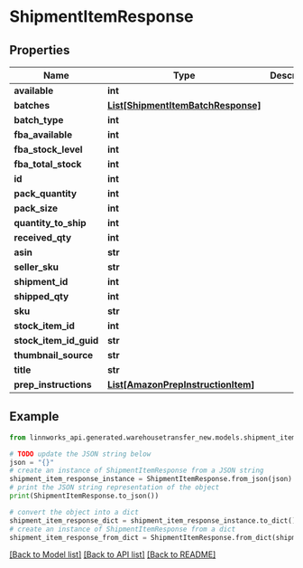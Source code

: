 # ShipmentItemResponse


## Properties

Name | Type | Description | Notes
------------ | ------------- | ------------- | -------------
**available** | **int** |  | [optional] 
**batches** | [**List[ShipmentItemBatchResponse]**](ShipmentItemBatchResponse.md) |  | [optional] 
**batch_type** | **int** |  | [optional] 
**fba_available** | **int** |  | [optional] 
**fba_stock_level** | **int** |  | [optional] 
**fba_total_stock** | **int** |  | [optional] 
**id** | **int** |  | [optional] 
**pack_quantity** | **int** |  | [optional] 
**pack_size** | **int** |  | [optional] 
**quantity_to_ship** | **int** |  | [optional] 
**received_qty** | **int** |  | [optional] 
**asin** | **str** |  | [optional] 
**seller_sku** | **str** |  | [optional] 
**shipment_id** | **int** |  | [optional] 
**shipped_qty** | **int** |  | [optional] 
**sku** | **str** |  | [optional] 
**stock_item_id** | **int** |  | [optional] 
**stock_item_id_guid** | **str** |  | [optional] 
**thumbnail_source** | **str** |  | [optional] 
**title** | **str** |  | [optional] 
**prep_instructions** | [**List[AmazonPrepInstructionItem]**](AmazonPrepInstructionItem.md) |  | [optional] 

## Example

```python
from linnworks_api.generated.warehousetransfer_new.models.shipment_item_response import ShipmentItemResponse

# TODO update the JSON string below
json = "{}"
# create an instance of ShipmentItemResponse from a JSON string
shipment_item_response_instance = ShipmentItemResponse.from_json(json)
# print the JSON string representation of the object
print(ShipmentItemResponse.to_json())

# convert the object into a dict
shipment_item_response_dict = shipment_item_response_instance.to_dict()
# create an instance of ShipmentItemResponse from a dict
shipment_item_response_from_dict = ShipmentItemResponse.from_dict(shipment_item_response_dict)
```
[[Back to Model list]](../README.md#documentation-for-models) [[Back to API list]](../README.md#documentation-for-api-endpoints) [[Back to README]](../README.md)


